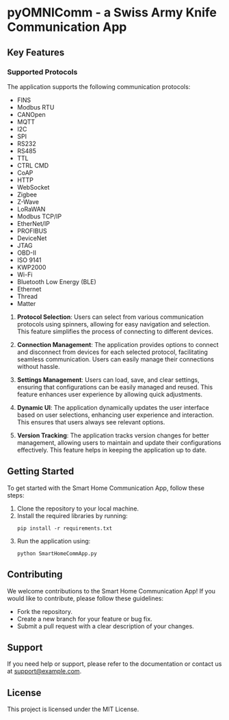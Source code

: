 # pyOMNIComm - a Swiss Army Knife Communication App


## Key Features

### Supported Protocols
The application supports the following communication protocols:
- FINS
- Modbus RTU
- CANOpen
- MQTT
- I2C
- SPI
- RS232
- RS485
- TTL
- CTRL CMD
- CoAP
- HTTP
- WebSocket
- Zigbee
- Z-Wave
- LoRaWAN
- Modbus TCP/IP
- EtherNet/IP
- PROFIBUS
- DeviceNet
- JTAG
- OBD-II
- ISO 9141
- KWP2000
- Wi-Fi
- Bluetooth Low Energy (BLE)
- Ethernet
- Thread
- Matter


1. **Protocol Selection**: Users can select from various communication protocols using spinners, allowing for easy navigation and selection. This feature simplifies the process of connecting to different devices.

2. **Connection Management**: The application provides options to connect and disconnect from devices for each selected protocol, facilitating seamless communication. Users can easily manage their connections without hassle.

3. **Settings Management**: Users can load, save, and clear settings, ensuring that configurations can be easily managed and reused. This feature enhances user experience by allowing quick adjustments.

4. **Dynamic UI**: The application dynamically updates the user interface based on user selections, enhancing user experience and interaction. This ensures that users always see relevant options.

5. **Version Tracking**: The application tracks version changes for better management, allowing users to maintain and update their configurations effectively. This feature helps in keeping the application up to date.

## Getting Started
To get started with the Smart Home Communication App, follow these steps:
1. Clone the repository to your local machine.
2. Install the required libraries by running:
   ```
   pip install -r requirements.txt
   ```
3. Run the application using:
   ```
   python SmartHomeCommApp.py
   ```

## Contributing
We welcome contributions to the Smart Home Communication App! If you would like to contribute, please follow these guidelines:
- Fork the repository.
- Create a new branch for your feature or bug fix.
- Submit a pull request with a clear description of your changes.

## Support
If you need help or support, please refer to the documentation or contact us at [support@example.com](mailto:support@example.com).

## License
This project is licensed under the MIT License.
